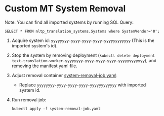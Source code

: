 # Custom MT System Removal

Note: You can find all imported systems by running SQL Query:

```
SELECT * FROM nltp_translation_systems.Systems where SystemVendor='0';
```

1. Acquire system id: `yyyyyyyy-yyyy-yyyy-yyyy-yyyyyyyyyyyy` (This is the imported system's id).
2. Stop the system by removing deployment (`kubectl delete deployment text-translation-worker-yyyyyyyy-yyyy-yyyy-yyyy-yyyyyyyyyyyy`), and removing the manifest yaml file.
3. Adjust removal container [system-removal-job.yaml](system-removal-job.yaml):
   * Replace `yyyyyyyy-yyyy-yyyy-yyyy-yyyyyyyyyyyy` with imported system id.
4.  Run removal job:

    ```
    kubectl apply -f system-removal-job.yaml
    ```
